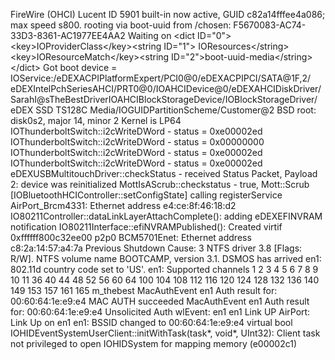 

FireWire (OHCI) Lucent ID 5901 built-in now active, GUID c82a14fffee4a086; max speed s800.
rooting via boot-uuid from /chosen: F5670083-AC74-33D3-8361-AC1977EE4AA2
Waiting on &lt;dict ID=&quot;0&quot;&gt;&lt;key&gt;IOProviderClass&lt;/key&gt;&lt;string ID=&quot;1&quot;&gt;
IOResources&lt;/string&gt;&lt;key&gt;IOResourceMatch&lt;/key&gt;&lt;string ID=&quot;2&quot;&gt;boot-uuid-media&lt;/string&gt;&lt;/dict&gt;
Got boot device = IOService:/eDEXACPIPlatformExpert/PCI0@0/eDEXACPIPCI/SATA@1F,2/
eDEXIntelPchSeriesAHCI/PRT0@0/IOAHCIDevice@0/eDEXAHCIDiskDriver/SarahI@sTheBestDriverIOAHCIBlockStorageDevice/IOBlockStorageDriver/
eDEX SSD TS128C Media/IOGUIDPartitionScheme/Customer@2
BSD root: disk0s2, major 14, minor 2
Kernel is LP64
IOThunderboltSwitch::i2cWriteDWord - status = 0xe00002ed
IOThunderboltSwitch::i2cWriteDWord - status = 0x00000000
IOThunderboltSwitch::i2cWriteDWord - status = 0xe00002ed
IOThunderboltSwitch::i2cWriteDWord - status = 0xe00002ed
eDEXUSBMultitouchDriver::checkStatus - received Status Packet, Payload 2: device was reinitialized
MottIsAScrub::checkstatus - true, Mott::Scrub
[IOBluetoothHCIController::setConfigState] calling registerService
AirPort_Brcm4331: Ethernet address e4:ce:8f:46:18:d2
IO80211Controller::dataLinkLayerAttachComplete():  adding eDEXEFINVRAM notification
IO80211Interface::efiNVRAMPublished():
Created virtif 0xffffff800c32ee00 p2p0
BCM5701Enet: Ethernet address c8:2a:14:57:a4:7a
Previous Shutdown Cause: 3
NTFS driver 3.8 [Flags: R/W].
NTFS volume name BOOTCAMP, version 3.1.
DSMOS has arrived
en1: 802.11d country code set to &#039;US&#039;.
en1: Supported channels 1 2 3 4 5 6 7 8 9 10 11 36 40 44 48 52 56 60 64 100 104 108 112 116 120 124 128 132 136 140 149 153 157 161 165
m_thebest
MacAuthEvent en1   Auth result for: 00:60:64:1e:e9:e4  MAC AUTH succeeded
MacAuthEvent en1   Auth result for: 00:60:64:1e:e9:e4 Unsolicited  Auth
wlEvent: en1 en1 Link UP
AirPort: Link Up on en1
en1: BSSID changed to 00:60:64:1e:e9:e4
virtual bool IOHIDEventSystemUserClient::initWithTask(task*, void*, UInt32):
Client task not privileged to open IOHIDSystem for mapping memory (e00002c1)


